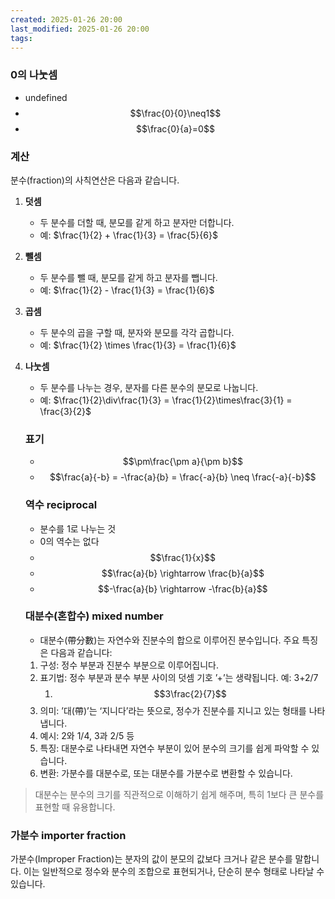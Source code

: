 ```yaml
---
created: 2025-01-26 20:00
last_modified: 2025-01-26 20:00
tags:
---
```

### 0의 나눗셈
- undefined
- $$\frac{0}{0}\neq1$$
- $$\frac{0}{a}=0$$
### 계산
분수(fraction)의 사칙연산은 다음과 같습니다.

1. **덧셈**

   - 두 분수를 더할 때, 분모를 같게 하고 분자만 더합니다.
   - 예: $\frac{1}{2} + \frac{1}{3} = \frac{5}{6}$

2. **뺄셈**

   - 두 분수를 뺄 때, 분모를 같게 하고 분자를 뺍니다.
   - 예: $\frac{1}{2} - \frac{1}{3} = \frac{1}{6}$

3. **곱셈**

   - 두 분수의 곱을 구할 때, 분자와 분모를 각각 곱합니다.
   - 예: $\frac{1}{2} \times \frac{1}{3} = \frac{1}{6}$

4. **나눗셈**

   - 두 분수를 나누는 경우, 분자를 다른 분수의 분모로 나눕니다.
   - 예: $\frac{1}{2}\div\frac{1}{3} = \frac{1}{2}\times\frac{3}{1} = \frac{3}{2}$
   ### 표기
   - $$\pm\frac{\pm a}{\pm b}$$
   - $$\frac{a}{-b} = -\frac{a}{b} = \frac{-a}{b} \neq \frac{-a}{-b}$$
   ### 역수 reciprocal
   - 분수를 1로 나누는 것
   - 0의 역수는 없다
   - $$\frac{1}{x}$$
   - $$\frac{a}{b} \rightarrow \frac{b}{a}$$
   - $$-\frac{a}{b} \rightarrow -\frac{b}{a}$$
   ### 대분수(혼합수) mixed number
   - 대분수(帶分數)는 자연수와 진분수의 합으로 이루어진 분수입니다. 주요 특징은 다음과 같습니다:
	1.	구성: 정수 부분과 진분수 부분으로 이루어집니다.
	2.	표기법: 정수 부분과 분수 부분 사이의 덧셈 기호 ’+’는 생략됩니다. 예: 3+2/7
		1.	$$3\frac{2}{7}$$
	3.	의미: ’대(帶)’는 ‘지니다’라는 뜻으로, 정수가 진분수를 지니고 있는 형태를 나타냅니다.
	4.	예시: 2와 1/4, 3과 2/5 등
	5.	특징: 대분수로 나타내면 자연수 부분이 있어 분수의 크기를 쉽게 파악할 수 있습니다.
	6.	변환: 가분수를 대분수로, 또는 대분수를 가분수로 변환할 수 있습니다.

> 대분수는 분수의 크기를 직관적으로 이해하기 쉽게 해주며, 특히 1보다 큰 분수를 표현할 때 유용합니다.
### 가분수 importer fraction
가분수(Improper Fraction)는 분자의 값이 분모의 값보다 크거나 같은 분수를 말합니다. 이는 일반적으로 정수와 분수의 조합으로 표현되거나, 단순히 분수 형태로 나타날 수 있습니다.

